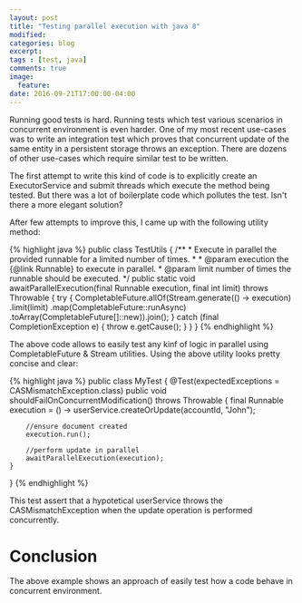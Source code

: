 ```yaml
---
layout: post
title: "Testing parallel execution with java 8"
modified:
categories: blog
excerpt:
tags : [test, java]
comments: true
image:
  feature:
date: 2016-09-21T17:00:00-04:00
---
```



Running good tests is hard. Running tests which test various scenarios in concurrent environment is even harder. One of my most recent use-cases was to write an integration test which proves that concurrent update of the same entity in a persistent storage throws an exception. There are dozens of other use-cases which require similar test to be written. 

The first attempt to write this kind of code is to explicitly create an ExecutorService and submit threads which execute the method being tested. But there was a lot of boilerplate code which pollutes the test. Isn't there a more elegant solution?

After few attempts to improve this, I came up with the following utility method:

{% highlight java %}
public class TestUtils {
    /**
     * Execute in parallel the provided runnable for a limited number of times.
     *
     * @param execution the {@link Runnable} to execute in parallel.
     * @param limit number of times the runnable should be executed.
     */
    public static void awaitParallelExecution(final Runnable execution, final int limit) throws Throwable {
        try {
            CompletableFuture.allOf(Stream.generate(() -> execution)
                    .limit(limit)
                    .map(CompletableFuture::runAsync)
                    .toArray(CompletableFuture[]::new)).join();
        } catch (final CompletionException e) {
            throw e.getCause();
        }
    }
}
{% endhighlight %}

The above code allows to easily test any kinf of logic in parallel using CompletableFuture & Stream utilities. Using the above utility looks pretty concise and clear:

{% highlight java %}
public class MyTest {
    @Test(expectedExceptions = CASMismatchException.class)
    public void shouldFailOnConcurrentModification() throws Throwable {
        final Runnable execution = () -> userService.createOrUpdate(accountId, "John");

        //ensure document created
        execution.run();

        //perform update in parallel
        awaitParallelExecution(execution);
    }
}
{% endhighlight %}

This test assert that a hypotetical userService throws the CASMismatchException when the update operation is performed concurrently. 



# Conclusion 
The above example shows an approach of easily test how a code behave in concurrent environment.

